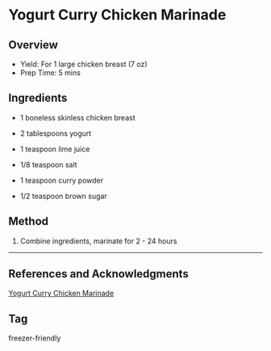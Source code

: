 # Yogurt Curry Chicken Marinade

## Overview

- Yield: For 1 large chicken breast (7 oz)
- Prep Time: 5 mins

## Ingredients

- 1 boneless skinless chicken breast

- 2 tablespoons yogurt

- 1 teaspoon lime juice

- 1/8 teaspoon salt

- 1 teaspoon curry powder

- 1/2 teaspoon brown sugar

## Method

1. Combine ingredients, marinate for 2 - 24 hours
---

## References and Acknowledgments

[Yogurt Curry Chicken Marinade](https://sweetpeasandsaffron.com/7-chicken-marinade-recipes-freezer-friendly/#wprm-recipe-container-18563)

## Tag
freezer-friendly
